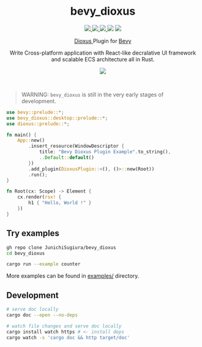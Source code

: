 <div align="center">
    <h1>bevy_dioxus</h1>
    <p align="center">
        <a href="https://github.com/JunichiSugiura/bevy_dioxus/actions/workflows/rust.yml" alt="Github Actions">
            <img src="https://img.shields.io/github/workflow/status/JunichiSugiura/bevy_dioxus/Rust?style=for-the-badge&logo=github" />
        </>
        <a href="https://docs.rs/bevy_dioxus/latest/bevy_dioxus/" alt="API Docs">
            <img src="https://img.shields.io/docsrs/bevy_dioxus?style=for-the-badge" />
        </a>
        <a href="https://crates.io/crates/bevy_dioxus" alt="Crates.io Page">
            <img src="https://img.shields.io/crates/v/bevy_dioxus?style=for-the-badge" />
        </a>
        <img src="https://img.shields.io/crates/d/bevy_dioxus?style=for-the-badge" />
        <img src="https://img.shields.io/crates/l/bevy_dioxus?style=for-the-badge" />
    </p>
    <p>
        <a href="https://github.com/DioxusLabs/dioxus/" target="_blank"> Dioxus </a> Plugin for <a href="https://github.com/bevyengine/bevy" target="_blank">Bevy</a>
    </p>
    <p>Write Cross-platform application with React-like decralative UI framework<br/>and scalable ECS architecture all in Rust.</p>
    <p align="center">
     <a href="https://docs.rs/bevy_dioxus/latest/bevy_dioxus/" alt="API Refenrence">
        <img src="https://img.shields.io/badge/API Reference-000?style=for-the-badge" />
     </a>
     <!-- Link to Guide -->
    </p>
</div>

<br/>


> WARNING: `bevy_dioxus` is still in the very early stages of development.

```rust
use bevy::prelude::*;
use bevy_dioxus::desktop::prelude::*;
use dioxus::prelude::*;

fn main() {
    App::new()
        .insert_resource(WindowDescriptor {
            title: "Bevy Dioxus Plugin Example".to_string(),
            ..Default::default()
        })
        .add_plugin(DioxusPlugin::<(), ()>::new(Root))
        .run();
}

fn Root(cx: Scope) -> Element {
    cx.render(rsx! {
        h1 { "Hello, World !" }
    })
}
```

## Try examples

```sh
gh repo clone JunichiSugiura/bevy_dioxus
cd bevy_dioxus

cargo run --example counter
```

More examples can be found in [examples/](https://github.com/JunichiSugiura/bevy_dioxus/tree/main/examples) directory.


## Development

```sh
# serve doc locally
cargo doc --open --no-deps

# watch file changes and serve doc locally
cargo install watch https # <- install deps
cargo watch -s 'cargo doc && http target/doc'
```

